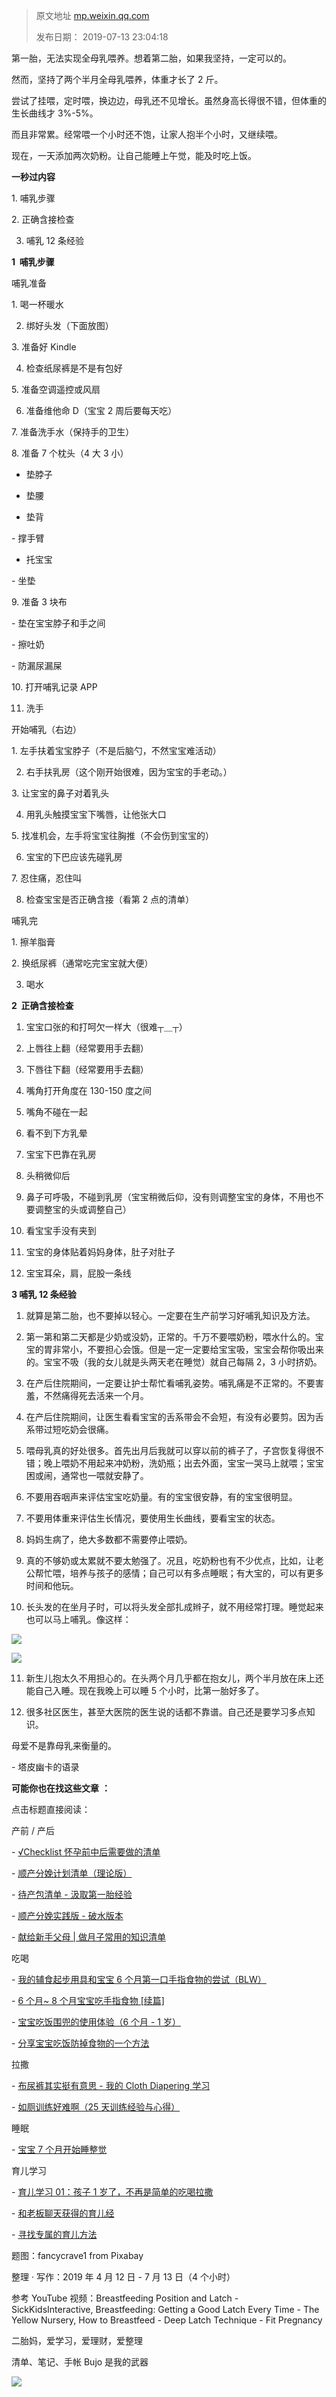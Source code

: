 > 原文地址 [mp.weixin.qq.com](https://mp.weixin.qq.com/s?__biz=MzIwMzA5NTI3NQ==&mid=2649903260&idx=1&sn=13c38f103d9a059fea464825fd372c4f&chksm=8ed25d18b9a5d40ee5e141f92a742640f1a472de4872037d508a33a168df3f77409cac9e324c&scene=21#wechat_redirect)
>
> 发布日期： 2019-07-13 23:04:18



第一胎，无法实现全母乳喂养。想着第二胎，如果我坚持，一定可以的。

然而，坚持了两个半月全母乳喂养，体重才长了 2 斤。

尝试了挂喂，定时喂，换边边，母乳还不见增长。虽然身高长得很不错，但体重的生长曲线才 3%-5%。

而且非常累。经常喂一个小时还不饱，让家人抱半个小时，又继续喂。  

现在，一天添加两次奶粉。让自己能睡上午觉，能及时吃上饭。

**一秒过内容**

1. 哺乳步骤

2. 正确含接检查

3. 哺乳 12 条经验

**1  哺乳步骤**

  

哺乳准备 

  


1. 喝一杯暖水

2. 绑好头发（下面放图）

3. 准备好 Kindle

4. 检查纸尿裤是不是有包好

5. 准备空调遥控或风扇

6. 准备维他命 D（宝宝 2 周后要每天吃）

7. 准备洗手水（保持手的卫生）

8. 准备 7 个枕头（4 大 3 小）  

- 垫脖子

- 垫腰

- 垫背

- 撑手臂

- 托宝宝

- 坐垫

9. 准备 3 块布  

- 垫在宝宝脖子和手之间

- 擦吐奶  

- 防漏尿漏屎

10. 打开哺乳记录 APP  

11. 洗手

开始哺乳（右边）

  


1. 左手扶着宝宝脖子（不是后脑勺，不然宝宝难活动）

2. 右手扶乳房（这个刚开始很难，因为宝宝的手老动。）

3. 让宝宝的鼻子对着乳头

4. 用乳头触摸宝宝下嘴唇，让他张大口

5. 找准机会，左手将宝宝往胸推（不会伤到宝宝的）

6. 宝宝的下巴应该先碰乳房

7. 忍住痛，忍住叫

8. 检查宝宝是否正确含接（看第 2 点的清单）

哺乳完

  


1. 擦羊脂膏  

2. 换纸尿裤（通常吃完宝宝就大便）

3. 喝水

**2  正确含接检查**

  

1. 宝宝口张的和打呵欠一样大（很难┬＿┬）

2. 上唇往上翻（经常要用手去翻）

3. 下唇往下翻（经常要用手去翻）

4. 嘴角打开角度在 130-150 度之间

5. 嘴角不碰在一起

6. 看不到下方乳晕

7. 宝宝下巴靠在乳房

8. 头稍微仰后

9. 鼻子可呼吸，不碰到乳房（宝宝稍微后仰，没有则调整宝宝的身体，不用也不要调整宝的头或调整自己）

10. 看宝宝手没有夹到

11. 宝宝的身体贴着妈妈身体，肚子对肚子

12. 宝宝耳朵，肩，屁股一条线

**3 哺乳 12 条经验**

  

1. 就算是第二胎，也不要掉以轻心。一定要在生产前学习好哺乳知识及方法。

2. 第一第和第二天都是少奶或没奶，正常的。千万不要喂奶粉，喂水什么的。宝宝的胃非常小，不要担心会饿。但是一定一定要给宝宝吸，宝宝会帮你吸出来的。宝宝不吸（我的女儿就是头两天老在睡觉）就自己每隔 2，3 小时挤奶。

3. 在产后住院期间，一定要让护士帮忙看哺乳姿势。哺乳痛是不正常的。不要害羞，不然痛得死去活来一个月。

4. 在产后住院期间，让医生看看宝宝的舌系带会不会短，有没有必要剪。因为舌系带过短吃奶会很痛。

5. 喂母乳真的好处很多。首先出月后我就可以穿以前的裤子了，子宫恢复得很不错；晚上喂奶不用起来冲奶粉，洗奶瓶；出去外面，宝宝一哭马上就喂；宝宝困或闹，通常也一喂就安静了。

6. 不要用吞咽声来评估宝宝吃奶量。有的宝宝很安静，有的宝宝很明显。  

7. 不要用体重来评估生长情况，要使用生长曲线，要看宝宝的状态。

8. 妈妈生病了，绝大多数都不需要停止喂奶。  

9. 真的不够奶或太累就不要太勉强了。况且，吃奶粉也有不少优点，比如，让老公帮忙喂，培养与孩子的感情；自己可以有多点睡眠；有大宝的，可以有更多时间和他玩。

10. 长头发的在坐月子时，可以将头发全部扎成辫子，就不用经常打理。睡觉起来也可以马上哺乳。像这样：  

![](https://mmbiz.qpic.cn/mmbiz_jpg/2qRZ6oIialEBzOdcfibtDsj0DYm1mQI3r26PU1tyUgKq5LPy9TOYrqrD2AibMsB2EaIzPUia7PVTiaOYL2Dqw9Y46Qw/640?wx_fmt=jpeg)

![](https://mmbiz.qpic.cn/mmbiz_jpg/2qRZ6oIialEBzOdcfibtDsj0DYm1mQI3r2LcDSltmv5bBEIIbh53pVicic25yDiaXMVZ7v5JnlTXX5EbB0gexrXvrew/640?wx_fmt=jpeg)

11. 新生儿抱太久不用担心的。在头两个月几乎都在抱女儿，两个半月放在床上还能自己入睡。现在我晚上可以睡 5 个小时，比第一胎好多了。  

12. 很多社区医生，甚至大医院的医生说的话都不靠谱。自己还是要学习多点知识。

  

母爱不是靠母乳来衡量的。

- 塔皮幽卡的语录

  

  

 **可能你也在找这些文章** **：**

点击标题直接阅读：

产前 / 产后  

- [√Checklist 怀孕前中后需要做的清单](http://mp.weixin.qq.com/s?__biz=MzIwMzA5NTI3NQ==&mid=2649902247&idx=1&sn=43b6582bcb6ac51282ecd1434268aefe&chksm=8ed24123b9a5c835255c7a0436dd41d4077dad8b64e1985aaf2c0ce901d8524d305f325ea2ed&scene=21#wechat_redirect)  

- [顺产分娩计划清单（理论版）](http://mp.weixin.qq.com/s?__biz=MzIwMzA5NTI3NQ==&mid=2649902211&idx=1&sn=35a25b772be78dd927b2953139e28a76&chksm=8ed24107b9a5c811744bb621776ef5e4a53214c8e8581d4bcfa733e5d95ac11372b8f8ec87d1&scene=21#wechat_redirect)  

- [待产包清单 - 汲取第一胎经验](http://mp.weixin.qq.com/s?__biz=MzIwMzA5NTI3NQ==&mid=2649902388&idx=1&sn=e0665c2ae2c1121885fb7108d0c98e66&chksm=8ed240b0b9a5c9a6021ecabacab225192cf522ba12e7aa986741c0f2de43b79894a85486de9d&scene=21#wechat_redirect)  

- [顺产分娩实践版 - 破水版本](http://mp.weixin.qq.com/s?__biz=MzIwMzA5NTI3NQ==&mid=2649902437&idx=1&sn=7aad1d83a11b90ca4f68ce6c27214464&chksm=8ed240e1b9a5c9f791a03cb005a132582a9e2a3ea5cab73f171477ed645c569fb7f04111b6e7&scene=21#wechat_redirect)  

- [献给新手父母 | 做月子常用的知识清单](http://mp.weixin.qq.com/s?__biz=MzIwMzA5NTI3NQ==&mid=2649903194&idx=1&sn=e6f9c367e8f75ff7c267eba73ab19e13&chksm=8ed25ddeb9a5d4c8c32d1cda791e786218743101da15cabf4da8fa310ab0d242ee8f49e1fc9a&scene=21#wechat_redirect)

吃喝

- [我的辅食起步用具和宝宝 6 个月第一口手指食物的尝试（BLW）](http://mp.weixin.qq.com/s?__biz=MzIwMzA5NTI3NQ==&mid=2649902402&idx=1&sn=b9e504ff2eae3a79bf7d3861c4ebd86d&chksm=8ed240c6b9a5c9d0fe6b825072ea232e258a26b02190e7a53e77621024882334a7256b52bd4d&scene=21#wechat_redirect)  

- [6 个月~ 8 个月宝宝吃手指食物 [续篇]](http://mp.weixin.qq.com/s?__biz=MzIwMzA5NTI3NQ==&mid=2649902526&idx=1&sn=5f26bb0a71e1f12d7f9fbccfe91e2678&chksm=8ed2403ab9a5c92c56b3019cff66ae2e39b237a317ae164cbe73728c656527547d041d81ad31&scene=21#wechat_redirect)  

- [宝宝吃饭围兜的使用体验（6 个月 - 1 岁）](http://mp.weixin.qq.com/s?__biz=MzIwMzA5NTI3NQ==&mid=2649902632&idx=1&sn=20d9e87c3ce7a2f9517ffa9b8981290d&chksm=8ed243acb9a5cabaf404637c3c8691721b94a03e2b4d1f3a8de806945252c7b915072b22d9a0&scene=21#wechat_redirect)

- [分享宝宝吃饭防掉食物的一个方法](http://mp.weixin.qq.com/s?__biz=MzIwMzA5NTI3NQ==&mid=2649902808&idx=1&sn=3ce41d76004795d336a3c1737af8a8cf&chksm=8ed2435cb9a5ca4aea96f196d5f0564ef9b5d4b8d7f45c299a2bb23cb2424e87414db514a7cc&scene=21#wechat_redirect)

拉撒

- [布尿裤其实挺有意思 - 我的 Cloth Diapering 学习](http://mp.weixin.qq.com/s?__biz=MzIwMzA5NTI3NQ==&mid=2649902542&idx=1&sn=2a5304af62595a043b7a764532464759&chksm=8ed2404ab9a5c95c4895a0b66321919b3ad569fd3a0381f47356b4871cfbd39bd3bdac639114&scene=21#wechat_redirect)

- [如厕训练好难啊（25 天训练经验与心得）](http://mp.weixin.qq.com/s?__biz=MzIwMzA5NTI3NQ==&mid=2649903169&idx=1&sn=ac96ecc0c6c8aee1005d5695f823937a&chksm=8ed25dc5b9a5d4d3024f02dfb4c4ed264459d7366f3b3ce9848bb2f191cd12e79f001c3bae12&scene=21#wechat_redirect)  

睡眠  

- [宝宝 7 个月开始睡整觉](http://mp.weixin.qq.com/s?__biz=MzIwMzA5NTI3NQ==&mid=2649902488&idx=1&sn=a98a2bc213f590b35f941b9be9dcd2fe&chksm=8ed2401cb9a5c90ad93ff5cb6e663a5b524e9c9986e014346e5d00232a8fc29695b4dba19df3&scene=21#wechat_redirect)  

育儿学习

- [育儿学习 01：孩子 1 岁了，不再是简单的吃喝拉撒](http://mp.weixin.qq.com/s?__biz=MzIwMzA5NTI3NQ==&mid=2649902648&idx=1&sn=7714973e0d489270ba4d3967fae05546&chksm=8ed243bcb9a5caaa494393e073e3bd409f959ca0b915cff6c944e143b2be064a5b98192bfe7d&scene=21#wechat_redirect)  

- [和老板聊天获得的育儿经](http://mp.weixin.qq.com/s?__biz=MzIwMzA5NTI3NQ==&mid=2649902809&idx=1&sn=988125ebd39f010ed906e0fdd9f91e92&chksm=8ed2435db9a5ca4b408ce398b694fc3985d57dd2c224c72caa3d272b7e85a16072616e933c45&scene=21#wechat_redirect)  

- [寻找专属的育儿方法](http://mp.weixin.qq.com/s?__biz=MzIwMzA5NTI3NQ==&mid=2649902864&idx=1&sn=c1e908ce5dda04e148b98d1e1f1126d1&chksm=8ed24294b9a5cb82ba92422d80efd28cb5142b29aae7dc071cc20b5c3757caf238d4aa3039c1&scene=21#wechat_redirect)  

题图：fancycrave1 from Pixabay

整理 · 写作：2019 年 4 月 12 日 - 7 月 13 日（4 个小时）

参考 YouTube 视频：Breastfeeding Position and Latch - SickKidsInteractive, Breastfeeding: Getting a Good Latch Every Time - The Yellow Nursery, How to Breastfeed - Deep Latch Technique - Fit Pregnancy

二胎妈，爱学习，爱理财，爱整理 

清单、笔记、手帐 Bujo 是我的武器

![](https://mmbiz.qpic.cn/mmbiz_jpg/2qRZ6oIialEDz1icRtp1wYatVs1NCwToFzw7SN4R0kRECvXClxm4n9A6dzummiaoj4HQvibz2w86g7JZg7icHNmuic4A/640?wx_fmt=jpeg)
